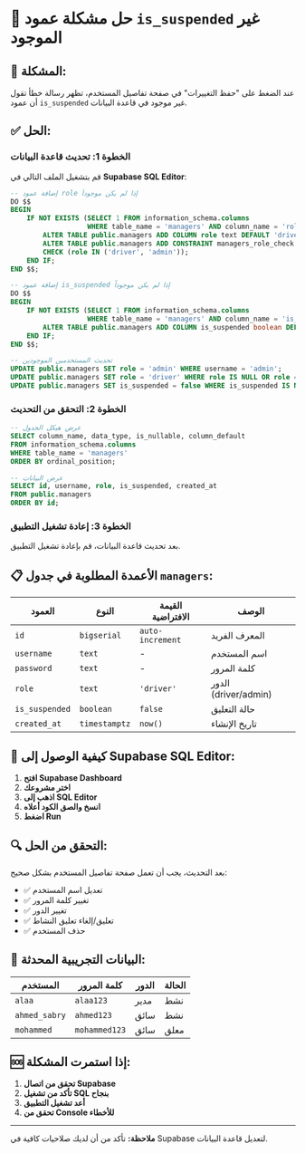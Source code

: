 # 🔧 حل مشكلة عمود `is_suspended` غير الموجود

## 🚨 **المشكلة:**
عند الضغط على "حفظ التغييرات" في صفحة تفاصيل المستخدم، تظهر رسالة خطأ تقول أن عمود `is_suspended` غير موجود في قاعدة البيانات.

## ✅ **الحل:**

### **الخطوة 1: تحديث قاعدة البيانات**
قم بتشغيل الملف التالي في **Supabase SQL Editor**:

```sql
-- إضافة عمود role إذا لم يكن موجوداً
DO $$ 
BEGIN
    IF NOT EXISTS (SELECT 1 FROM information_schema.columns 
                   WHERE table_name = 'managers' AND column_name = 'role') THEN
        ALTER TABLE public.managers ADD COLUMN role text DEFAULT 'driver';
        ALTER TABLE public.managers ADD CONSTRAINT managers_role_check 
        CHECK (role IN ('driver', 'admin'));
    END IF;
END $$;

-- إضافة عمود is_suspended إذا لم يكن موجوداً
DO $$ 
BEGIN
    IF NOT EXISTS (SELECT 1 FROM information_schema.columns 
                   WHERE table_name = 'managers' AND column_name = 'is_suspended') THEN
        ALTER TABLE public.managers ADD COLUMN is_suspended boolean DEFAULT false;
    END IF;
END $$;

-- تحديث المستخدمين الموجودين
UPDATE public.managers SET role = 'admin' WHERE username = 'admin';
UPDATE public.managers SET role = 'driver' WHERE role IS NULL OR role = '';
UPDATE public.managers SET is_suspended = false WHERE is_suspended IS NULL;
```

### **الخطوة 2: التحقق من التحديث**
```sql
-- عرض هيكل الجدول
SELECT column_name, data_type, is_nullable, column_default
FROM information_schema.columns 
WHERE table_name = 'managers' 
ORDER BY ordinal_position;

-- عرض البيانات
SELECT id, username, role, is_suspended, created_at
FROM public.managers
ORDER BY id;
```

### **الخطوة 3: إعادة تشغيل التطبيق**
بعد تحديث قاعدة البيانات، قم بإعادة تشغيل التطبيق.

## 📋 **الأعمدة المطلوبة في جدول `managers`:**

| العمود | النوع | القيمة الافتراضية | الوصف |
|--------|-------|-------------------|--------|
| `id` | `bigserial` | `auto-increment` | المعرف الفريد |
| `username` | `text` | - | اسم المستخدم |
| `password` | `text` | - | كلمة المرور |
| `role` | `text` | `'driver'` | الدور (driver/admin) |
| `is_suspended` | `boolean` | `false` | حالة التعليق |
| `created_at` | `timestamptz` | `now()` | تاريخ الإنشاء |

## 🎯 **كيفية الوصول إلى Supabase SQL Editor:**

1. **افتح Supabase Dashboard**
2. **اختر مشروعك**
3. **اذهب إلى SQL Editor**
4. **انسخ والصق الكود أعلاه**
5. **اضغط Run**

## 🔍 **التحقق من الحل:**

بعد التحديث، يجب أن تعمل صفحة تفاصيل المستخدم بشكل صحيح:
- ✅ تعديل اسم المستخدم
- ✅ تغيير كلمة المرور
- ✅ تغيير الدور
- ✅ تعليق/إلغاء تعليق النشاط
- ✅ حذف المستخدم

## 📱 **البيانات التجريبية المحدثة:**

| المستخدم | كلمة المرور | الدور | الحالة |
|-----------|-------------|-------|--------|
| `alaa` | `alaa123` | مدير | نشط |
| `ahmed_sabry` | `ahmed123` | سائق | نشط |
| `mohammed` | `mohammed123` | سائق | معلق |

## 🆘 **إذا استمرت المشكلة:**

1. **تحقق من اتصال Supabase**
2. **تأكد من تشغيل SQL بنجاح**
3. **أعد تشغيل التطبيق**
4. **تحقق من Console للأخطاء**

---

**ملاحظة:** تأكد من أن لديك صلاحيات كافية في Supabase لتعديل قاعدة البيانات.




